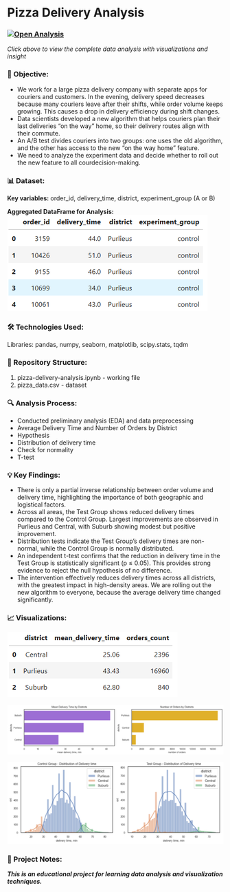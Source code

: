 # Pizza Delivery Analysis

### [![Open Analysis](https://img.shields.io/badge/📊-Open_Analysis-blue?style=for-the-badge)](pizza-delivery-analysis.ipynb)  
*Click above to view the complete data analysis with visualizations and insight*

### 🎯 Objective:
* We work for a large pizza delivery company with separate apps for couriers and customers. In the evening, delivery speed decreases because many couriers leave after their shifts, while order volume keeps growing. This causes a drop in delivery efficiency during shift changes.  
* Data scientists developed a new algorithm that helps couriers plan their last deliveries “on the way” home, so their delivery routes align with their commute.  
* An A/B test divides couriers into two groups: one uses the old algorithm, and the other has access to the new “on the way home” feature.  
* We need to analyze the experiment data and decide whether to roll out the new feature to all courdecision-making.  

### 📊 Dataset:
**Key variables:** order_id, delivery_time, district, experiment_group (A or B)

**Aggregated DataFrame for Analysis:**  
![df](images/df.png)  

### 🛠️ Technologies Used:
Libraries: pandas, numpy, seaborn, matplotlib, scipy.stats, tqdm  

### 📁 Repository Structure:
1. pizza-delivery-analysis.ipynb - working file  
2. pizza_data.csv - dataset   

### 🔍 Analysis Process:  
* Conducted preliminary analysis (EDA) and data preprocessing  
* Average Delivery Time and Number of Orders by District  
* Hypothesis  
* Distribution of delivery time  
* Check for normality  
* T-test  

### 💡 Key Findings:
* There is only a partial inverse relationship between order volume and delivery time, highlighting the importance of both geographic and logistical factors.  
* Across all areas, the Test Group shows reduced delivery times compared to the Control Group. Largest improvements are observed in Purlieus and Central, with Suburb showing modest but positive improvement.  
* Distribution tests indicate the Test Group’s delivery times are non-normal, while the Control Group is normally distributed.  
* An independent t-test confirms that the reduction in delivery time in the Test Group is statistically significant (p ≤ 0.05). This provides strong evidence to reject the null hypothesis of no difference.  
* The intervention effectively reduces delivery times across all districts, with the greatest impact in high-density areas. We are rolling out the new algorithm to everyone, because the average delivery time changed significantly.  

### 📈 Visualizations: 
![df_district](images/df_district.png)  

![bars](images/bars.png)  

![distr](images/distr.png)  

### 📌 Project Notes:
***This is an educational project for learning data analysis and visualization techniques.***
